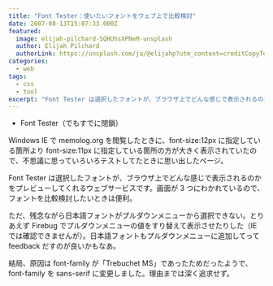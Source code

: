 ```yaml
---
title: "Font Tester：使いたいフォントをウェブ上で比較検討"
date: 2007-08-13T15:07:33.000Z
featured:
  image: elijah-pilchard-5QHUhsXPNeM-unsplash
  author: Elijah Pilchard
  authorLink: https://unsplash.com/ja/@elijahp?utm_content=creditCopyText&utm_medium=referral&utm_source=unsplash
categories:
  - web
tags:
  - css
  - tool
excerpt: "Font Tester は選択したフォントが、ブラウザ上でどんな感じで表示されるのかをプレビューしてくれるウェブサービス"
---
```


- Font Tester（でもすでに閉鎖）

Windows IE で memolog.org を閲覧したときに、font-size:12px に指定している箇所より font-size:11px に指定している箇所の方が大きく表示されていたので、不思議に思っていろいろテストしてたときに思い出したページ。

Font Tester は選択したフォントが、ブラウザ上でどんな感じで表示されるのかをプレビューしてくれるウェブサービスです。画面が 3 つにわかれているので、フォントを比較検討したいときは便利。

ただ、残念ながら日本語フォントがプルダウンメニューから選択できない。とりあえず Firebug でプルダウンメニューの値をすり替えて表示させたりした（IE では確認できませんが）。日本語フォントもプルダウンメニューに追加してって feedback だすのが良いかもなあ。

結局、原因は font-family が「Trebuchet MS」であったためだったようで、font-family を sans-serif に変更しました。理由までは深く追求せず。
